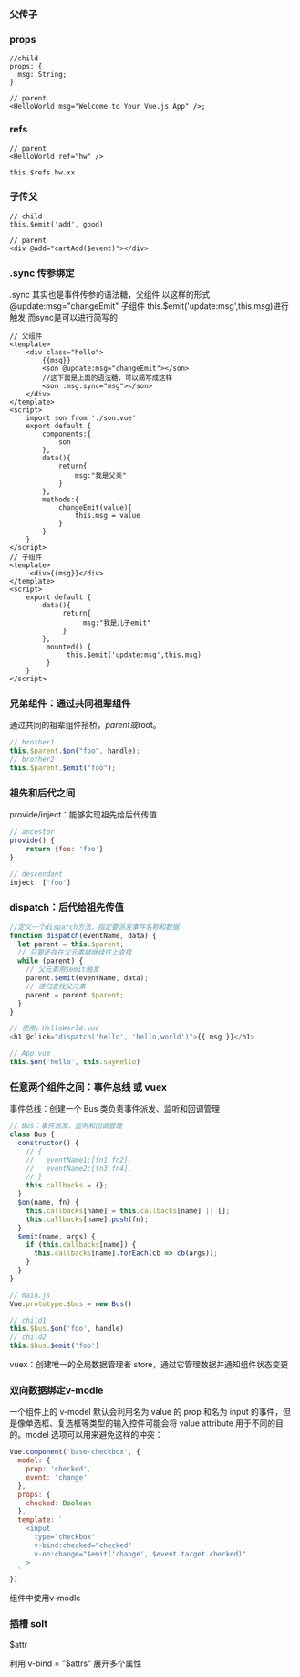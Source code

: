 ### 父传子

### props

```vue
//child
props: {
  msg: String;
}

// parent
<HelloWorld msg="Welcome to Your Vue.js App" />;
```

### refs

```vue
// parent
<HelloWorld ref="hw" />

this.$refs.hw.xx
```


### 子传父

``` vue
// child
this.$emit('add', good)

// parent
<div @add="cartAdd($event)"></div>
```

### .sync 传参绑定

.sync 其实也是事件传参的语法糖，父组件 以这样的形式@update:msg="changeEmit" 子组件 this.$emit('update:msg',this.msg)进行触发 而sync是可以进行简写的

```vue 
// 父组件
<template>
    <div class="hello">
        {{msg}}
        <son @update:msg="changeEmit"></son>
        //这下面是上面的语法糖，可以简写成这样
        <son :msg.sync="msg"></son>
    </div>
</template>
<script>
    import son from './son.vue'
    export default {
        components:{
            son
        },
        data(){
            return{
                msg:"我是父亲"
            }
        },
        methods:{
            changeEmit(value){
                this.msg = value
            }
        }
    }
</script>
// 子组件
<template>
     <div>{{msg}}</div>
</template>
<script>
    export default {
        data(){
             return{
                  msg:"我是儿子emit"
             }
        },
         mounted() {
              this.$emit('update:msg',this.msg)
         }
    }
</script>

```

### 兄弟组件：通过共同祖辈组件

通过共同的祖辈组件搭桥，$parent或$root。

```javascript
// brother1
this.$parent.$on("foo", handle);
// brother2
this.$parent.$emit("foo");
```

<!-- ### EventBus

EventBus 又称为事件总线。在Vue中可以使用 EventBus 来作为沟通桥梁的概念， 就像是所有组件共用相同的事件中心，可以向该中心注册发送事件或接收事件， 所以组件都可以上下平行地通知其他组件，但也就是太方便所以若使用不慎， 就会造成难以维护的灾难，因此才需要更完善的Vuex作为状态管理中心，将通知的概念上升到共享状态层次。

平常我们采用更多的是父传子，子传父，当遇到兄弟之间的组件通信的时候 就可以使用EventBus
如下例 Vue.prototype.$EventBus = new Vue() 这句话的意思是 因为Vue的原型上有$on $emit 方法 继承自vue原型上的方法，实现一个发布订阅模式
```vue
// main.js
//这句话的意思是 因为Vue的原型上有$on $emit 方法 继承自vue原型上的方法，实现一个发布订阅模式
Vue.prototype.$EventBus = new Vue()
// 父组件-----------------
<template>
    <div class="hello">
        {{msg}}
        <son></son>
        <son1></son1>
    </div>
</template>
<script>
    import son from './son.vue'
    import son1 from './son1.vue'
    export default {
        components:{
            son,
            son1
        },
        data(){
            return{
                msg:"我是父亲"
            }
        },

    }
</script>

// 子组件son------------------------
<template>
     <div>
          <span>{{sonValue}}</span>
     </div>
</template>
<script>
    export default {
        data(){
          return{
               sonValue:"我是son1"
          }
        },
         mounted() {
             this.$EventBus.$on('son1',(val)=>{
                  this.sonValue = val
             })
         }
    }
</script>

// 子组件son1----------------
<template>
     <div>
          <span>{{sonValue}}</span>
          <button @click="btn">在son1里面改变son的值</button>
     </div>
</template>
<script>
    export default {
        data(){
          return{
               sonValue:"我是son2"
          }
        },
         methods:{
             btn(){
                  this.$EventBus.$emit('son1','在son1里面改变son的值')
             }
         }
    }
</script>
``` -->

### 祖先和后代之间

provide/inject：能够实现祖先给后代传值

```javascript
// ancestor
provide() {    
    return {foo: 'foo'}
}

// descendant
inject: ['foo']
```

### dispatch：后代给祖先传值

``` javascript
//定义一个dispatch方法，指定要派发事件名称和数据
function dispatch(eventName, data) {
  let parent = this.$parent;
  // 只要还存在父元素就继续往上查找
  while (parent) {
    // 父元素用$emit触发
    parent.$emit(eventName, data);
    // 递归查找父元素
    parent = parent.$parent;
  }
}

// 使用，HelloWorld.vue
<h1 @click="dispatch('hello', 'hello,world')">{{ msg }}</h1>

// App.vue
this.$on('hello', this.sayHello)
```

### 任意两个组件之间：事件总线 或 vuex

事件总线：创建一个 Bus 类负责事件派发、监听和回调管理

```javascript
// Bus：事件派发、监听和回调管理
class Bus {
  constructor() {
    // {
    //   eventName1:[fn1,fn2],
    //   eventName2:[fn3,fn4],
    // }
    this.callbacks = {};
  }
  $on(name, fn) {
    this.callbacks[name] = this.callbacks[name] || [];
    this.callbacks[name].push(fn);
  }
  $emit(name, args) {
    if (this.callbacks[name]) {
      this.callbacks[name].forEach(cb => cb(args));
    }
  }
}

// main.js
Vue.prototype.$bus = new Bus()

// child1 
this.$bus.$on('foo', handle) 
// child2 
this.$bus.$emit('foo')
```

vuex：创建唯一的全局数据管理者 store，通过它管理数据并通知组件状态变更

### 双向数据绑定v-modle

一个组件上的 v-model 默认会利用名为 value 的 prop 和名为 input 的事件，但是像单选框、复选框等类型的输入控件可能会将 value attribute 用于不同的目的。model 选项可以用来避免这样的冲突：

``` javascript
Vue.component('base-checkbox', {
  model: {
    prop: 'checked',
    event: 'change'
  },
  props: {
    checked: Boolean
  },
  template: `
    <input
      type="checkbox"
      v-bind:checked="checked"
      v-on:change="$emit('change', $event.target.checked)"
    >
  `
})
```

组件中使用v-modle

### 插槽 solt


$attr    

利用 v-bind = "$attrs"     展开多个属性
